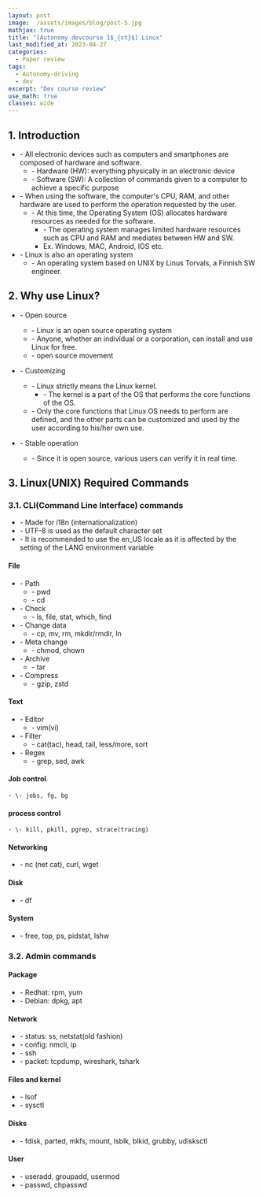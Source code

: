 ```yaml
---
layout: post
image:  /assets/images/blog/post-5.jpg
mathjax: true
title: "[Autonomy devcourse 1$_{st}$] Linux"
last_modified_at: 2023-04-27
categories:
  - Paper review
tags:
  - Autonomy-driving
  - dev
excerpt: "Dev course review"
use_math: true
classes: wide
---
```


## 1. Introduction
- \- All electronic devices such as computers and smartphones are composed of hardware and software.
   - \- Hardware (HW): everything physically in an electronic device
   - \- Software (SW): A collection of commands given to a computer to achieve a specific purpose
- \- When using the software, the computer's CPU, RAM, and other hardware are used to perform the operation requested by the user.
   - \- At this time, the Operating System (OS) allocates hardware resources as needed for the software.
     - \- The operating system manages limited hardware resources such as CPU and RAM and mediates between HW and SW.
     - Ex. Windows, MAC, Android, IOS etc.
- \- Linux is also an operating system
   - \- An operating system based on UNIX by Linus Torvals, a Finnish SW engineer.

## 2. Why use Linux?
- \- Open source
   - \- Linux is an open source operating system
   - \- Anyone, whether an individual or a corporation, can install and use Linux for free.
   - \- open source movement

- \- Customizing
   - \- Linux strictly means the Linux kernel.
     - \- The kernel is a part of the OS that performs the core functions of the OS.
   - \- Only the core functions that Linux OS needs to perform are defined, and the other parts can be customized and used by the user according to his/her own use.

- \- Stable operation
   - \- Since it is open source, various users can verify it in real time.

## 3. Linux(UNIX) Required Commands
### 3.1. CLI(Command Line Interface) commands
   - \- Made for i18n (internationalization)
   - \- UTF-8 is used as the default character set
   - \- It is recommended to use the en_US locale as it is affected by the setting of the LANG environment variable

#### File
- \- Path
   - \- pwd
   - \- cd
- \- Check
   - \- ls, file, stat, which, find
- \- Change data
   - \- cp, mv, rm, mkdir/rmdir, ln
- \- Meta change
   - \- chmod, chown
- \- Archive
   - \- tar
- \- Compress
   - \- gzip, zstd

#### Text
- \- Editor
   - \- vim(vi)
- \- Filter
   - \- cat(tac), head, tail, less/more, sort
- \- Regex
   - \- grep, sed, awk

#### Job control
    - \- jobs, fg, bg

#### process control
    - \- kill, pkill, pgrep, strace(tracing)

#### Networking
  - \- nc (net cat), curl, wget

#### Disk
  - \- df

#### System
  - \- free, top, ps, pidstat, lshw

### 3.2. Admin commands

#### Package
- \- Redhat: rpm, yum
- \- Debian: dpkg, apt

#### Network
- \- status: ss, netstat(old fashion)
- \- config: nmcli, ip
- \- ssh
- \- packet: tcpdump, wireshark, tshark

#### Files and kernel
- \- lsof
- \- sysctl

#### Disks
- \- fdisk, parted, mkfs, mount, lsblk, blkid, grubby, udisksctl

#### User
- \- useradd, groupadd, usermod
- \- passwd, chpasswd
